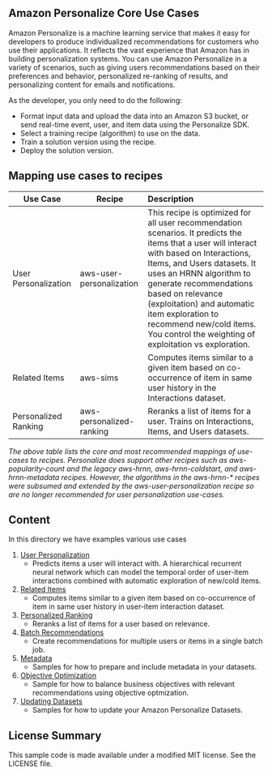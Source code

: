 Amazon Personalize Core Use Cases
---

Amazon Personalize is a machine learning service that makes it easy for developers to produce individualized recommendations for customers who use their applications. It reflects the vast experience that Amazon has in building personalization systems. You can use Amazon Personalize in a variety of scenarios, such as giving users recommendations based on their preferences and behavior, personalized re-ranking of results, and personalizing content for emails and notifications.

As the developer, you only need to do the following:

- Format input data and upload the data into an Amazon S3 bucket, or send real-time event, user, and item data using the Personalize SDK.
- Select a training recipe (algorithm) to use on the data.
- Train a solution version using the recipe.
- Deploy the solution version.

## Mapping use cases to recipes

| Use Case | Recipe | Description
|-------- | -------- |:------------
| User Personalization | aws-user-personalization | This recipe is optimized for all user recommendation scenarios. It predicts the items that a user will interact with based on Interactions, Items, and Users datasets. It uses an HRNN algorithm to generate recommendations based on relevance (exploitation) and automatic item exploration to recommend new/cold items. You control the weighting of exploitation vs exploration.
| Related Items | aws-sims | Computes items similar to a given item based on co-occurrence of item in same user history in the Interactions dataset.
| Personalized Ranking | aws-personalized-ranking | Reranks a list of items for a user. Trains on Interactions, Items, and Users datasets.

*The above table lists the core and most recommended mappings of use-cases to recipes. Personalize does support other recipes such as aws-popularity-count and the legacy aws-hrnn, aws-hrnn-coldstart, and aws-hrnn-metadata recipes. However, the algorithms in the aws-hrnn-\* recipes were subsumed and extended by the aws-user-personalization recipe so are no longer recommended for user personalization use-cases.*

## Content

In this directory we have examples various use cases

1. [User Personalization](user_personalization/)
    - Predicts items a user will interact with. A hierarchical recurrent neural network which can model the temporal order of user-item interactions combined with automatic exploration of new/cold items.
2. [Related Items](related_items/)
    - Computes items similar to a given item based on co-occurrence of item in same user history in user-item interaction dataset.
3. [Personalized Ranking](personalized_ranking/)
    - Reranks a list of items for a user based on relevance.
4. [Batch Recommendations](batch_recommendations/)
    - Create recommendations for multiple users or items in a single batch job.
5. [Metadata](metadata/)
    - Samples for how to prepare and include metadata in your datasets.
6. [Objective Optimization](objective_optimization/objective-optimization.ipynb)
    - Sample for how to balance business objectives with relevant recommendations using objective optmization.
7. [Updating Datasets](updating_datasets/)
    - Samples for how to update your Amazon Personalize Datasets.

## License Summary

This sample code is made available under a modified MIT license. See the LICENSE file.
